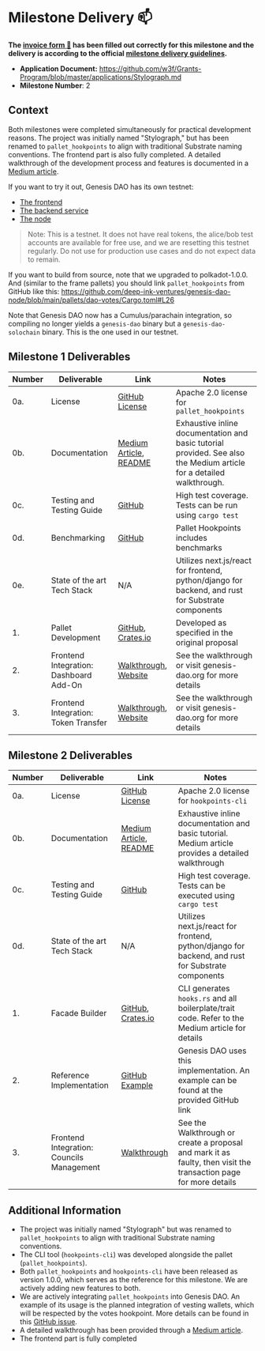 # Milestone Delivery :mailbox:

**The [invoice form :pencil:](https://docs.google.com/forms/d/e/1FAIpQLSfmNYaoCgrxyhzgoKQ0ynQvnNRoTmgApz9NrMp-hd8mhIiO0A/viewform) has been filled out correctly for this milestone and the delivery is according to the official [milestone delivery guidelines](https://github.com/w3f/Grants-Program/blob/master/docs/Support%20Docs/milestone-deliverables-guidelines.md).**  

* **Application Document:** https://github.com/w3f/Grants-Program/blob/master/applications/Stylograph.md
* **Milestone Number**: 2

## Context
Both milestones were completed simultaneously for practical development reasons. The project was initially named "Stylograph," but has been renamed to `pallet_hookpoints` to align with traditional Substrate naming conventions. The frontend part is also fully completed. A detailed walkthrough of the development process and features is documented in a [Medium article](https://medium.com/@GenesisDAO/introducing-the-hookpoints-pallet-377de6680c2d).

If you want to try it out, Genesis DAO has its own testnet:
- [The frontend](https://www.genesis-dao.org/)
- [The backend service](https://service.genesis-dao.org/redoc/)
- [The node](https://polkadot.js.org/apps/?rpc=wss%3A%2F%2Fnode.genesis-dao.org#/)

> Note: This is a testnet. It does not have real tokens, the alice/bob test accounts are available for free use, and we are resetting this testnet regularly. Do not use for production use cases and do not expect data to remain.

If you want to build from source, note that we upgraded to polkadot-1.0.0. And (similar to the frame pallets) you should link `pallet_hookpoints` from GitHub like this: https://github.com/deep-ink-ventures/genesis-dao-node/blob/main/pallets/dao-votes/Cargo.toml#L26

Note that Genesis DAO now has a Cumulus/parachain integration, so compiling no longer yields a `genesis-dao` binary but a `genesis-dao-solochain` binary. This is the one used in our testnet.

## Milestone 1 Deliverables

| Number | Deliverable | Link | Notes |
| ------ | ----------- | ---- | ----- |
| 0a.    | License | [GitHub License](https://github.com/deep-ink-ventures/pallet_hookpoints/blob/main/LICENSE) | Apache 2.0 license for `pallet_hookpoints` |
| 0b.    | Documentation | [Medium Article](https://medium.com/@GenesisDAO/introducing-the-hookpoints-pallet-377de6680c2d), [README](https://github.com/deep-ink-ventures/pallet_hookpoints/blob/main/README.md) | Exhaustive inline documentation and basic tutorial provided. See also the Medium article for a detailed walkthrough. |
| 0c.    | Testing and Testing Guide | [GitHub](https://github.com/deep-ink-ventures/pallet_hookpoints/blob/main/src/tests.rs) | High test coverage. Tests can be run using `cargo test` |
| 0d.    | Benchmarking | [GitHub](https://github.com/deep-ink-ventures/pallet_hookpoints/blob/main/src/benchmarking.rs) | Pallet Hookpoints includes benchmarks |
| 0e.    | State of the art Tech Stack | N/A | Utilizes next.js/react for frontend, python/django for backend, and rust for Substrate components |
| 1.     | Pallet Development | [GitHub](https://github.com/deep-ink-ventures/pallet_hookpoints), [Crates.io](https://crates.io/crates/pallet-hookpoints) | Developed as specified in the original proposal |
| 2.     | Frontend Integration: Dashboard Add-On | [Walkthrough](https://docs.google.com/document/d/1GDqfZnigri5qp6sJoIu4655NALk0cMxDl3BMAnnbGWc/edit?usp=sharing), [Website](https://genesis-dao.org) | See the walkthrough or visit genesis-dao.org for more details |
| 3.     | Frontend Integration: Token Transfer | [Walkthrough](https://docs.google.com/document/d/1GDqfZnigri5qp6sJoIu4655NALk0cMxDl3BMAnnbGWc/edit?usp=sharing), [Website](https://genesis-dao.org) | See the walkthrough or visit genesis-dao.org for more details |

## Milestone 2 Deliverables

| Number | Deliverable | Link | Notes |
| ------ | ----------- | ---- | ----- |
| 0a.    | License | [GitHub License](https://github.com/deep-ink-ventures/hookpoints-cli/blob/main/LICENSE) | Apache 2.0 license for `hookpoints-cli` |
| 0b.    | Documentation | [Medium Article](https://medium.com/@GenesisDAO/introducing-the-hookpoints-pallet-377de6680c2d), [README](https://github.com/deep-ink-ventures/hookpoints-cli/blob/main/README.md) | Exhaustive inline documentation and basic tutorial. Medium article provides a detailed walkthrough |
| 0c.    | Testing and Testing Guide | [GitHub](https://github.com/deep-ink-ventures/hookpoints-cli/tree/main/src/tests) | High test coverage. Tests can be executed using `cargo test` |
| 0d.    | State of the art Tech Stack | N/A | Utilizes next.js/react for frontend, python/django for backend, and rust for Substrate components |
| 1.     | Facade Builder | [GitHub](https://github.com/deep-ink-ventures/hookpoints-cli), [Crates.io](https://crates.io/crates/hookpoints-cli) | CLI generates `hooks.rs` and all boilerplate/trait code. Refer to the Medium article for details |
| 2.     | Reference Implementation | [GitHub Example](https://github.com/deep-ink-ventures/genesis-dao-node/blob/main/pallets/dao-votes/src/tests.rs#L342-L379) | Genesis DAO uses this implementation. An example can be found at the provided GitHub link |
| 3.     | Frontend Integration: Councils Management | [Walkthrough](https://docs.google.com/document/d/1GDqfZnigri5qp6sJoIu4655NALk0cMxDl3BMAnnbGWc/edit?usp=sharing) | See the Walkthrough or create a proposal and mark it as faulty, then visit the transaction page for more details |

## Additional Information

- The project was initially named "Stylograph" but was renamed to `pallet_hookpoints` to align with traditional Substrate naming conventions.
- The CLI tool (`hookpoints-cli`) was developed alongside the pallet (`pallet_hookpoints`).
- Both `pallet_hookpoints` and `hookpoints-cli` have been released as version 1.0.0, which serves as the reference for this milestone. We are actively adding new features to both.
- We are actively integrating `pallet_hookpoints` into Genesis DAO. An example of its usage is the planned integration of vesting wallets, which will be respected by the votes hookpoint. More details can be found in this [GitHub issue](https://github.com/deep-ink-ventures/genesis-dao-node/issues/117).
- A detailed walkthrough has been provided through a [Medium article](https://medium.com/@GenesisDAO/introducing-the-hookpoints-pallet-377de6680c2d).
- The frontend part is fully completed
